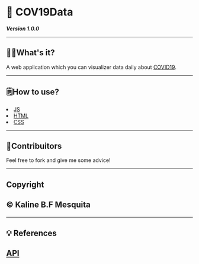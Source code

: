 <h1> &#129440; COV19Data</h1>

***Version 1.0.0***

<hr>

<h2>&#128105;&#8205;&#127979;What's it?</h2>

<p>
  A web application which you can visualizer data daily about <a href="https://coronavirus.saude.gov.br/">COVID19</a>.
</p>

<hr>

<h2>&#128466;&#65039;How to use?</h2>

<li><a href="https://developer.mozilla.org/pt-BR/docs/Aprender/JavaScript">JS</a></li>
<li><a href="https://developer.mozilla.org/pt-BR/docs/Web/HTML">HTML</a></li>
<li><a href="https://developer.mozilla.org/pt-BR/docs/Web/CSS">CSS</a></li>

<hr>

<h2>&#127881;Contribuitors</h2>

  <p>Feel free to fork and give me some advice!</p>
  
<hr>

<h2>Copyright<h2>

<p>&#169; Kaline B.F Mesquita</p>

<hr>

<h2>&#128161; References<h2>
  
 <a href="https://pomber.github.io/covid19/timeseries.json">API</a>

